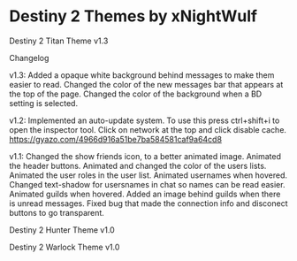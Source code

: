 # Destiny 2 Themes by xNightWulf
Destiny 2 Titan Theme v1.3

Changelog

v1.3: Added a opaque white background behind messages to make them easier to read. Changed the color of the new messages bar that appears at the top of the page. Changed the color of the background when a BD setting is selected.

v1.2: Implemented an auto-update system. To use this press ctrl+shift+i to open the inspector tool. Click on network at the top and click disable cache. https://gyazo.com/4966d916a51be7ba584581caf9a64cd8

v1.1: Changed the show friends icon, to a better animated image. Animated the header buttons. Animated and changed the color of the users lists. Animated the user roles in the user list. Animated usernames when hovered. Changed text-shadow for usersnames in chat so names can be read easier. Animated guilds when hovered. Added an image behind guilds when there is unread messages. Fixed bug that made the connection info and disconect buttons to go transparent.

Destiny 2 Hunter Theme v1.0

Destiny 2 Warlock Theme v1.0
